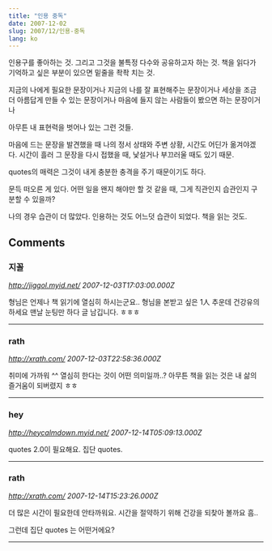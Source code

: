 ```yaml
---
title: "인용 중독"
date: 2007-12-02
slug: 2007/12/인용-중독
lang: ko
---
```


인용구를 좋아하는 것. 
그리고 그것을 불특정 다수와 공유하고자 하는 것.
책을 읽다가 기억하고 싶은 부분이 있으면 밑줄을 좍좍 치는 것.

지금의 나에게 필요한 문장이거나
지금의 나를 잘 표현해주는 문장이거나
세상을 조금 더 아름답게 만들 수 있는 문장이거나
마음에 들지 않는 사람들이 봤으면 하는 문장이거나

아무튼 내 표현력을 벗어나 있는 그런 것들.

마음에 드는 문장을 발견했을 때 나의 정서 상태와 주변 상황, 시간도 어딘가 옮겨야겠다.
시간이 흘러 그 문장을 다시 접했을 때, 낯설거나 부끄러울 때도 있기 때문. 

quotes의 매력은 그것이 내게 충분한 충격을 주기 때문이기도 하다.

문득 떠오른 게 있다. 
어떤 일을 왠지 해야만 할 것 같을 때,
그게 직관인지 습관인지 구분할 수 있을까?

나의 경우 습관이 더 많았다.
인용하는 것도 어느덧 습관이 되었다.
책을 읽는 것도.

## Comments

### 지꼴
*http://jiggol.myid.net/*
*2007-12-03T17:03:00.000Z*

형님은 언제나 책 읽기에 열심히 하시는군요.. 형님을 본받고 싶은 1人
추운데 건강유의하세요 맨날 눈팅만 하다 글 남깁니다. ㅎㅎㅎ

---

### rath
*http://xrath.com/*
*2007-12-03T22:58:36.000Z*

취미에 가까워 ^^ 열심히 한다는 것이 어떤 의미일까..?
아무튼 책을 읽는 것은 내 삶의 즐거움이 되버렸지 ㅎㅎ

---

### hey
*http://heycalmdown.myid.net/*
*2007-12-14T05:09:13.000Z*

quotes 2.0이 필요해요. 집단 quotes.

---

### rath
*http://xrath.com/*
*2007-12-14T15:23:26.000Z*

더 많은 시간이 필요한데 안타까워요.
시간을 절약하기 위해 건강을 되찾아 볼까요 흠..

그런데 집단 quotes 는 어떤거에요?

---

